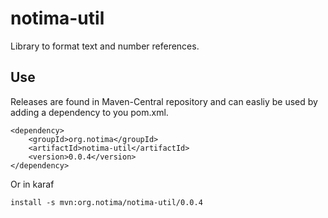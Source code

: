 # notima-util
Library to format text and number references.

## Use

Releases are found in Maven-Central repository and can easliy be used by adding a dependency to you pom.xml.

    <dependency>
        <groupId>org.notima</groupId>
        <artifactId>notima-util</artifactId>
        <version>0.0.4</version>
    </dependency>

    
Or in karaf

	install -s mvn:org.notima/notima-util/0.0.4